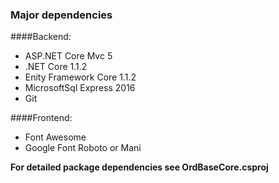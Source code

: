 ### Major dependencies

####Backend: 
- ASP.NET Core Mvc 5
- .NET Core 1.1.2
- Enity Framework Core 1.1.2
- MicrosoftSql Express 2016
- Git

####Frontend:
- Font Awesome
- Google Font Roboto or Mani


**For detailed package dependencies see OrdBaseCore.csproj**